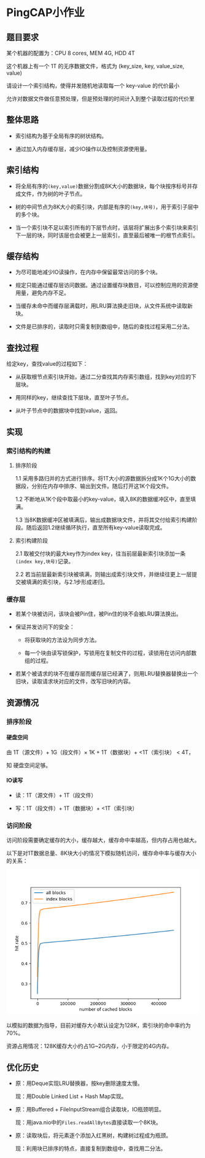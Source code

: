 # PingCAP小作业

## 题目要求

某个机器的配置为：CPU 8 cores, MEM 4G, HDD 4T

这个机器上有一个 1T 的无序数据文件，格式为 (key_size, key, value_size, value)

请设计一个索引结构，使得并发随机地读取每一个 key-value 的代价最小

允许对数据文件做任意预处理，但是预处理的时间计入到整个读取过程的代价里



## 整体思路

- 索引结构为基于全局有序的树状结构。

- 通过加入内存缓存层，减少IO操作以及控制资源使用量。



## 索引结构

- 将全局有序的`(key,value)`数据分割成8K大小的数据块，每个块按序标号并存成文件，作为树的叶子节点。

- 树的中间节点为8K大小的索引块，内部是有序的`(key,块号)`，用于索引子层中的多个块。

- 当一个索引块不足以索引所有的下层节点时，该层将扩展出多个索引块来索引下一层的块，同时该层也会被更上一层索引，直至最后被唯一的根节点索引。



## 缓存结构

- 为尽可能地减少IO读操作，在内存中保留最常访问的多个块。

- 规定只能通过缓存层访问数据。通过设置缓存块数目，可以控制应用的资源使用量，避免内存不足。

- 当缓存未命中而缓存层满载时，用LRU算法换走旧块，从文件系统中读取新块。

- 文件是已排序的，读取时只需复制到数组中，随后的查找过程采用二分法。



## 查找过程

给定key，查找value的过程如下：

- 从获取根节点索引块开始，通过二分查找其内存索引数组，找到key对应的下层块。

- 用同样的key，继续查找下层块，直至叶子节点。

- 从叶子节点中的数据块中找到value，返回。



## 实现

### 索引结构的构建

1. 排序阶段

   1.1 采用多路归并的方式进行排序。将1T大小的源数据拆分成1K个1G大小的数据段，分别在内存中排序、输出到文件。随后打开这1K个段文件。

   1.2 不断地从1K个段中取最小的key-value，填入8K的数据缓冲区中，直至填满。

   1.3 当8K数据缓冲区被填满后，输出成数据块文件，并将其交付给索引构建阶段。随后返回1.2继续循环执行，直至所有key-value读取完成。

2. 索引构建阶段

   2.1 取被交付块的最大key作为index key，往当前层最新索引块添加一条`(index key,块号)`记录。

   2.2 若当前层最新索引块被填满，则输出成索引块文件，并继续往更上一层提交被填满的索引块，与2.1步形成递归。



### 缓存层

- 若某个块被访问，该块会被Pin住，被Pin住的块不会被LRU算法换出。

- 保证并发访问下的安全：

  - 将获取块的方法设为同步方法。
  
  - 每一个块由读写锁保护，写锁用在复制文件的过程，读锁用在访问内部数组的过程。
  
- 若某个被请求的块不在缓存层而缓存层已经满了，则用LRU替换器替换出一个旧块，读取请求块对应的文件，改写旧块的内容。



## 资源情况

### 排序阶段

#### 硬盘空间

由 1T（源文件）+ 1G（段文件）× 1K + 1T（数据块）+ <1T（索引块） < 4T，

知 硬盘空间足够。



#### IO读写

- 读：1T（源文件）+ 1T（段文件）

- 写：1T（段文件）+ 1T（数据块）+ <1T（索引块）



### 访问阶段

访问阶段需要确定缓存的大小，缓存越大，缓存命中率越高，但内存占用也越大。

以下是对1T数据总量、8K块大小的情况下模拟随机访问，缓存命中率与缓存大小的关系：

![cache](./img/cache.png)

以模拟的数据为指导，目前对缓存大小默认设定为128K，索引块的命中率约为70%。

资源占用情况：128K缓存大小约占1G~2G内存，小于限定的4G内存。



## 优化历史

- 原：用Deque实现LRU替换器，按key删除速度太慢。

  现：用Double Linked List + Hash Map实现。

- 原：用Buffered + FileInputStream组合读取块，IO瓶颈明显。

  现：用java.nio中的`Files.readAllBytes`直接读取一个8K块。

- 原：读取块后，将元素逐个添加入红黑树，构建树过程成为瓶颈。

  现：利用块已排序的特点，直接复制到数组中，查找用二分法。